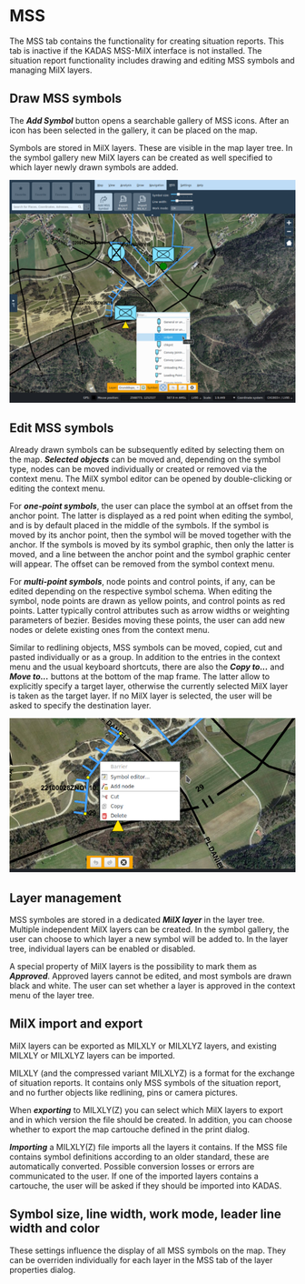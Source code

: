 # MSS

The MSS tab contains the functionality for creating situation reports. This tab is inactive if the KADAS MSS-MilX interface is not installed. The situation report functionality includes drawing and editing MSS symbols and managing MilX layers.

## <a name="sec0"></a>Draw MSS symbols

The **_Add Symbol_** button opens a searchable gallery of MSS icons. After an icon has been selected in the gallery, it can be placed on the map.

Symbols are stored in MilX layers. These are visible in the map layer tree. In the symbol gallery new MilX layers can be created as well specified to which layer newly drawn symbols are added.

<img src="../../media/image10.png" />

## <a name="sec1"></a>Edit MSS symbols

Already drawn symbols can be subsequently edited by selecting them on the map. **_Selected objects_** can be moved and, depending on the symbol type, nodes can be moved individually or created or removed via the context menu. The MilX symbol editor can be opened by double-clicking or editing the context menu.

For **_one-point symbols_**, the user can place the symbol at an offset from the anchor point. The latter is displayed as a red point when editing the symbol, and is by default placed in the middle of the symbols. If the symbol is moved by its anchor point, then the symbol will be moved together with the anchor. If the symbols is moved by its symbol graphic, then only the latter is moved, and a line between the anchor point and the symbol graphic center will appear. The offset can be removed from the symbol context menu.

For **_multi-point symbols_**, node points and control points, if any, can be edited depending on the respective symbol schema. When editing the symbol, node points are drawn as yellow points, and control points as red points. Latter typically control attributes such as arrow widths or weighting parameters of bezier. Besides moving these points, the user can add new nodes or delete existing ones from the context menu.

Similar to redlining objects, MSS symbols can be moved, copied, cut and pasted individually or as a group. In addition to the entries in the context menu and the usual keyboard shortcuts, there are also the **_Copy to..._** and **_Move to..._** buttons at the bottom of the map frame. The latter allow to explicitly specify a target layer, otherwise the currently selected MilX layer is taken as the target layer. If no MilX layer is selected, the user will be asked to specify the destination layer.

<img src="../../media/image11.png" />

## <a name="sec2"></a>Layer management

MSS symboles are stored in a dedicated **_MilX layer_** in the layer tree. Multiple independent MilX layers can be created. In the symbol gallery, the user can choose to which layer a new symbol will be added to. In the layer tree, individual layers can be enabled or disabled.

A special property of MilX layers is the possibility to mark them as **_Approved_**. Approved layers cannot be edited, and most symbols are drawn black and white. The user can set whether a layer is approved in the context menu of the layer tree.


## <a name="sec3"></a>MilX import and export

MilX layers can be exported as MILXLY or MILXLYZ layers, and existing MILXLY or MILXLYZ layers can be imported. 

MILXLY (and the compressed variant MILXLYZ) is a format for the exchange of situation reports. It contains only MSS symbols of the situation report, and no further objects like redlining, pins or camera pictures.

When **_exporting_** to MILXLY(Z) you can select which MilX layers to export and in which version the file should be created. In addition, you can choose whether to export the map cartouche defined in the print dialog.

**_Importing_** a MILXLY(Z) file imports all the layers it contains. If the MSS file contains symbol definitions according to an older standard, these are automatically converted. Possible conversion losses or errors are communicated to the user. If one of the imported layers contains a cartouche, the user will be asked if they should be imported into KADAS.

## <a name="sec5"></a>Symbol size, line width, work mode, leader line width and color

These settings influence the display of all MSS symbols on the map. They can be overriden individually for each layer in the MSS tab of the layer properties dialog.

